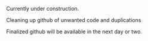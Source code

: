 Currently under construction.

Cleaning up github of unwanted code and duplications

Finalized github will be available in the next day or two. 
